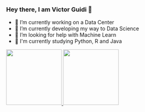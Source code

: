 ### Hey there, I am Victor Guidi 👋

- 🔭 I’m currently working on a Data Center
- 🌱 I’m currently developing my way to Data Science
- 🤔 I’m looking for help with Machine Learn
- 💬 I'm currently studying Python, R and Java

<div>
  <a href="https://github.com/victorguidi">
  <img height="150em" src="https://github-readme-stats.vercel.app/api?username=victorguidi&show_icons=true&theme=tokyonight&include_all_commits=true&count_private=true"/>
  <img height="150em" src="https://github-readme-stats.vercel.app/api/top-langs/?username=victorguidi&layout=compact&langs_count=7&theme=tokyonight"/>
</div>
